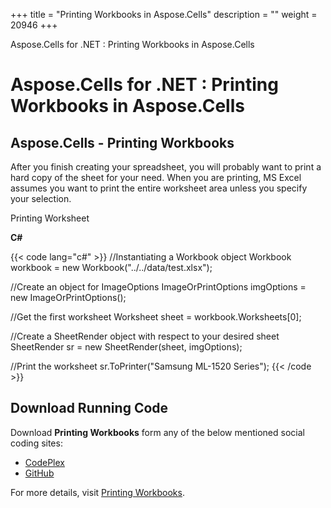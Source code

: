 +++
title = "Printing Workbooks in Aspose.Cells" 
description = "" 
weight = 20946 
+++

Aspose.Cells for .NET : Printing Workbooks in Aspose.Cells  

# Aspose.Cells for .NET : Printing Workbooks in Aspose.Cells


## Aspose.Cells - Printing Workbooks

After you finish creating your spreadsheet, you will probably want to print a hard copy of the sheet for your need. When you are printing, MS Excel assumes you want to print the entire worksheet area unless you specify your selection.

Printing Worksheet

**C#**

{{< code lang="c#" >}}
//Instantiating a Workbook object
Workbook workbook = new Workbook("../../data/test.xlsx");

//Create an object for ImageOptions
ImageOrPrintOptions imgOptions = new ImageOrPrintOptions();

//Get the first worksheet
Worksheet sheet = workbook.Worksheets[0];

//Create a SheetRender object with respect to your desired sheet
SheetRender sr = new SheetRender(sheet, imgOptions);

//Print the worksheet
sr.ToPrinter("Samsung ML-1520 Series");
{{< /code >}}

## Download Running Code

Download **Printing Workbooks** form any of the below mentioned social coding sites:

*   [CodePlex](https://asposenpoi.codeplex.com/downloads/get/1482192)
*   [GitHub](https://github.com/aspose-cells/Aspose.Cells-for-.NET/releases/download/AsposeCellsFeaturesMissinginNPOI_v1.0/Printing.Workbooks.Aspose.Cells.zip)

For more details, visit [Printing Workbooks](http://www.aspose.com/docs/display/cellsnet/Printing+Workbooks).

